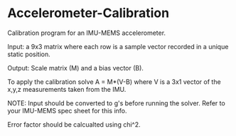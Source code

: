 # Accelerometer-Calibration
Calibration program for an IMU-MEMS accelerometer. 

Input: a 9x3 matrix where each row is a sample vector recorded in a unique static position. 

Output: Scale matrix (M) and a bias vector (B). 

To apply the calibration solve A = M*(V-B) where V is a 3x1 vector of the x,y,z measurements taken from the IMU. 

NOTE: Input should be converted to g's before running the solver. Refer to your IMU-MEMS spec sheet for this info. 

Error factor should be calcualted using chi^2. 
